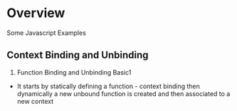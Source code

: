 
# Overview 

Some Javascript Examples 

## Context Binding and Unbinding 

1. Function Binding and Unbinding Basic1 
- It starts by statically defining a function - context binding then dynamically a new unbound function is created and then associated to a new context 

